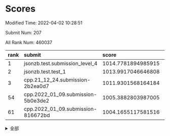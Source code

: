 # Scores

Modified Time: 2022-04-02 10:28:51

Submit Num: 207

All Rank Num: 460037

| rank |               submit               |       score        |       sigma        | pk_num |
| :--- | :--------------------------------- | :----------------- | :----------------- | :----- |
| 1    | jsonzb.test.submission_level_4     | 1014.7781894985915 | 0.8403360404867252 | 8890   |
| 2    | jsonzb.test.test_1                 | 1013.9917046646808 | 0.810338432227545  | 8896   |
| 3    | cpp.21_12_24.submission-2b2ea0d7   | 1011.9301568164184 | 0.7691996900249892 | 8889   |
| 54   | cpp.2022_01_09.submission-5b0e3de2 | 1005.3882803987005 | 0.7329647970355849 | 8888   |
| 61   | cpp.2022_01_09.submission-816672bd | 1004.1655117581516 | 0.7286407087375951 | 8891   |


<details>
<summary>全部</summary>

| rank |                 submit                 |       score        |       sigma        | pk_num |
| :--- | :------------------------------------- | :----------------- | :----------------- | :----- |
| 1    | jsonzb.test.submission_level_4         | 1014.7781894985915 | 0.8403360404867252 | 8890   |
| 2    | jsonzb.test.test_1                     | 1013.9917046646808 | 0.810338432227545  | 8896   |
| 3    | cpp.21_12_24.submission-2b2ea0d7       | 1011.9301568164184 | 0.7691996900249892 | 8889   |
| 4    | gobigger.level_3.submission_level_3_31 | 1011.7326199740965 | 0.7847523535246522 | 8890   |
| 5    | gobigger.level_3.submission_level_3_47 | 1011.2347813614466 | 0.7662053831361899 | 8888   |
| 6    | gobigger.level_3.submission_level_3_15 | 1011.1414767120833 | 0.7814353121361869 | 8894   |
| 7    | gobigger.level_3.submission_level_3_19 | 1011.1248239954165 | 0.7562296380208503 | 8888   |
| 8    | gobigger.level_3.submission_level_3_16 | 1011.0981440430988 | 0.766494601422084  | 8893   |
| 9    | gobigger.level_3.submission_level_3_35 | 1010.8931255247892 | 0.7724322678753078 | 8893   |
| 10   | gobigger.level_3.submission_level_3_39 | 1010.8212399939748 | 0.7770822544601731 | 8884   |
| 11   | gobigger.level_3.submission_level_3_23 | 1010.8028871322989 | 0.79035948942417   | 8889   |
| 12   | gobigger.level_3.submission_level_3_5  | 1010.7182122383365 | 0.758184498060121  | 8885   |
| 13   | gobigger.level_3.submission_level_3_37 | 1010.7004581270837 | 0.7883316575520731 | 8888   |
| 14   | gobigger.level_3.submission_level_3_24 | 1010.7000546267099 | 0.7605658467231666 | 8883   |
| 15   | gobigger.level_3.submission_level_3_41 | 1010.5955537259163 | 0.7521583285742335 | 8884   |
| 16   | gobigger.level_3.submission_level_3_9  | 1010.5901980658931 | 0.7867995698338877 | 8890   |
| 17   | gobigger.level_3.submission_level_3_10 | 1010.4552629545188 | 0.751874200562885  | 8892   |
| 18   | gobigger.level_3.submission_level_3_7  | 1010.3764504823284 | 0.7675157426097454 | 8889   |
| 19   | gobigger.level_3.submission_level_3_1  | 1010.3557694200649 | 0.7833282463377548 | 8884   |
| 20   | gobigger.level_3.submission_level_3_4  | 1010.342317195846  | 0.7611130955929284 | 8888   |
| 21   | gobigger.level_3.submission_level_3_38 | 1010.0493036888374 | 0.743359293268154  | 8893   |
| 22   | gobigger.level_3.submission_level_3_13 | 1010.0223907840647 | 0.7522884202024798 | 8886   |
| 23   | gobigger.level_3.submission_level_3_48 | 1010.0182712858394 | 0.7520614215661922 | 8886   |
| 24   | gobigger.level_3.submission_level_3_42 | 1009.9815025225872 | 0.7623863144492613 | 8890   |
| 25   | gobigger.level_3.submission_level_3_26 | 1009.955736531354  | 0.7681266198907332 | 8894   |
| 26   | gobigger.level_3.submission_level_3_28 | 1009.9343634142189 | 0.7466614416709486 | 8888   |
| 27   | gobigger.level_3.submission_level_3_20 | 1009.9238155925182 | 0.7498805075353788 | 8886   |
| 28   | gobigger.level_3.submission_level_3_44 | 1009.8990278799083 | 0.7657433384786305 | 8888   |
| 29   | gobigger.level_3.submission_level_3_25 | 1009.8663253215949 | 0.7632008491112344 | 8889   |
| 30   | gobigger.level_3.submission_level_3_46 | 1009.8108285668756 | 0.7666314062309746 | 8891   |
| 31   | gobigger.level_3.submission_level_3_34 | 1009.8006306115427 | 0.7515801640468232 | 8890   |
| 32   | gobigger.level_3.submission_level_3_8  | 1009.6802073873223 | 0.7480899687554909 | 8895   |
| 33   | gobigger.level_3.submission_level_3_33 | 1009.6739761575099 | 0.7382919873455166 | 8892   |
| 34   | gobigger.level_3.submission_level_3_40 | 1009.6737099834609 | 0.7468546571541259 | 8891   |
| 35   | gobigger.level_3.submission_level_3_18 | 1009.6704115410395 | 0.7774204757504197 | 8886   |
| 36   | gobigger.level_3.submission_level_3_6  | 1009.6306907497858 | 0.7451652387291706 | 8886   |
| 37   | gobigger.level_3.submission_level_3_27 | 1009.6298962499096 | 0.7575825704991632 | 8886   |
| 38   | gobigger.level_3.submission_level_3_43 | 1009.6067618330353 | 0.7751699408079377 | 8895   |
| 39   | gobigger.level_3.submission_level_3_45 | 1009.5784012195185 | 0.7463346675800049 | 8889   |
| 40   | gobigger.level_3.submission_level_3_14 | 1009.5076116396136 | 0.7516034064873113 | 8890   |
| 41   | gobigger.level_3.submission_level_3_17 | 1009.4450510486655 | 0.7629163565842375 | 8889   |
| 42   | gobigger.level_3.submission_level_3_36 | 1009.4263920578935 | 0.7849760025866773 | 8888   |
| 43   | gobigger.level_3.submission_level_3_2  | 1009.4257378293424 | 0.7647615764511946 | 8892   |
| 44   | gobigger.level_3.submission_level_3_30 | 1009.3421411134199 | 0.733620050380345  | 8896   |
| 45   | gobigger.level_3.submission_level_3_49 | 1009.3347120451785 | 0.7517093272549933 | 8895   |
| 46   | gobigger.level_3.submission_level_3_29 | 1009.2377857511922 | 0.7418387713014647 | 8888   |
| 47   | gobigger.level_3.submission_level_3_21 | 1009.0931467727897 | 0.7551722512731665 | 8894   |
| 48   | gobigger.level_3.submission_level_3_3  | 1009.0849314641556 | 0.7635593897084453 | 8891   |
| 49   | gobigger.level_3.submission_level_3_12 | 1008.9596948516963 | 0.7589929847241813 | 8885   |
| 50   | gobigger.level_3.submission_level_3_11 | 1008.9069808888908 | 0.751822447059178  | 8889   |
| 51   | gobigger.level_3.submission_level_3_32 | 1008.8248353033811 | 0.7535858753602172 | 8892   |
| 52   | gobigger.level_3.submission_level_3_0  | 1008.7184172729278 | 0.7645134012436958 | 8892   |
| 53   | gobigger.level_3.submission_level_3_22 | 1008.4405057683068 | 0.7335000659829491 | 8889   |
| 54   | cpp.2022_01_09.submission-5b0e3de2     | 1005.3882803987005 | 0.7329647970355849 | 8888   |
| 55   | gobigger.level_1.submission_level_1_10 | 1004.5215136637645 | 0.7071458390535825 | 8888   |
| 56   | gobigger.level_1.submission_level_1_7  | 1004.3416978996618 | 0.7245341619898559 | 8888   |
| 57   | gobigger.level_1.submission_level_1_29 | 1004.2936447745233 | 0.7289714248808133 | 8889   |
| 58   | gobigger.level_1.submission_level_1_9  | 1004.2842589898612 | 0.7160090771804432 | 8890   |
| 59   | gobigger.level_1.submission_level_1_36 | 1004.2289057181855 | 0.711494120649401  | 8887   |
| 60   | gobigger.level_1.submission_level_1_20 | 1004.2201548720532 | 0.7234320381167157 | 8891   |
| 61   | cpp.2022_01_09.submission-816672bd     | 1004.1655117581516 | 0.7286407087375951 | 8891   |
| 62   | gobigger.level_1.submission_level_1_49 | 1004.0807678260217 | 0.7172622204856375 | 8893   |
| 63   | gobigger.level_1.submission_level_1_35 | 1004.0269529280159 | 0.7042974969853933 | 8892   |
| 64   | gobigger.level_1.submission_level_1_41 | 1003.9598028816521 | 0.7129241933174483 | 8885   |
| 65   | gobigger.level_1.submission_level_1_17 | 1003.9554164008625 | 0.7123455800683994 | 8890   |
| 66   | gobigger.level_1.submission_level_1_2  | 1003.866628584786  | 0.7191327920386476 | 8888   |
| 67   | gobigger.level_1.submission_level_1_11 | 1003.80670922755   | 0.7108450374859546 | 8892   |
| 68   | gobigger.level_1.submission_level_1_26 | 1003.8018256334534 | 0.7152000695835317 | 8889   |
| 69   | gobigger.level_1.submission_level_1_3  | 1003.7767892604095 | 0.7102525429945307 | 8892   |
| 70   | gobigger.level_1.submission_level_1_28 | 1003.5994234063867 | 0.7115392973670782 | 8890   |
| 71   | gobigger.level_1.submission_level_1_45 | 1003.5924326792068 | 0.7176749085537142 | 8894   |
| 72   | gobigger.level_1.submission_level_1_1  | 1003.5627904419907 | 0.7112760791983667 | 8891   |
| 73   | gobigger.level_1.submission_level_1_0  | 1003.5323317624357 | 0.7177849337215392 | 8891   |
| 74   | gobigger.level_1.submission_level_1_30 | 1003.4859206748528 | 0.714990678589233  | 8889   |
| 75   | gobigger.level_1.submission_level_1_44 | 1003.4615377690956 | 0.7131779256256368 | 8886   |
| 76   | gobigger.level_1.submission_level_1_5  | 1003.4256558427558 | 0.7123546012853725 | 8885   |
| 77   | gobigger.level_1.submission_level_1_18 | 1003.3817568490523 | 0.7131204229272892 | 8891   |
| 78   | gobigger.level_1.submission_level_1_31 | 1003.3318181003846 | 0.7183973262094556 | 8888   |
| 79   | gobigger.level_1.submission_level_1_6  | 1003.3194724464618 | 0.7156557731431047 | 8892   |
| 80   | gobigger.level_1.submission_level_1_34 | 1003.3106281008256 | 0.7085216965533516 | 8894   |
| 81   | gobigger.level_1.submission_level_1_46 | 1003.2921347317285 | 0.7102368466114529 | 8885   |
| 82   | gobigger.level_1.submission_level_1_14 | 1003.2369970435166 | 0.7153335676444182 | 8890   |
| 83   | gobigger.level_1.submission_level_1_38 | 1003.209734948955  | 0.7158672466348501 | 8894   |
| 84   | gobigger.level_1.submission_level_1_40 | 1003.2069389742479 | 0.7211999613833383 | 8886   |
| 85   | gobigger.level_1.submission_level_1_33 | 1003.2002104107678 | 0.7098987971332783 | 8888   |
| 86   | gobigger.level_1.submission_level_1_37 | 1003.0941529645457 | 0.7151072811891983 | 8892   |
| 87   | gobigger.level_1.submission_level_1_39 | 1002.9916001226127 | 0.7221323822742489 | 8888   |
| 88   | gobigger.level_1.submission_level_1_42 | 1002.9609320819967 | 0.7176748277982025 | 8888   |
| 89   | gobigger.level_1.submission_level_1_24 | 1002.9342770675335 | 0.7202183461166654 | 8889   |
| 90   | gobigger.level_1.submission_level_1_12 | 1002.7459164645736 | 0.7100079265102687 | 8888   |
| 91   | gobigger.level_1.submission_level_1_21 | 1002.7187270145363 | 0.7098663525020182 | 8893   |
| 92   | gobigger.level_1.submission_level_1_22 | 1002.6931562348879 | 0.7062184327719196 | 8888   |
| 93   | gobigger.level_1.submission_level_1_27 | 1002.6853470067775 | 0.7117808531380261 | 8887   |
| 94   | gobigger.level_1.submission_level_1_23 | 1002.6599000475584 | 0.7094437713223577 | 8890   |
| 95   | gobigger.level_1.submission_level_1_47 | 1002.6475493904451 | 0.7105747121485604 | 8890   |
| 96   | gobigger.level_1.submission_level_1_32 | 1002.5981209387814 | 0.7051942685429744 | 8893   |
| 97   | gobigger.level_1.submission_level_1_16 | 1002.5409453830645 | 0.7053258886472206 | 8888   |
| 98   | gobigger.level_1.submission_level_1_48 | 1002.539320040521  | 0.7176889837597346 | 8892   |
| 99   | gobigger.level_1.submission_level_1_19 | 1002.4870103584474 | 0.7086080214956213 | 8889   |
| 100  | gobigger.level_1.submission_level_1_15 | 1002.4263500643322 | 0.7111604419313609 | 8892   |
| 101  | gobigger.level_1.submission_level_1_43 | 1002.288294663392  | 0.7051459912290927 | 8888   |
| 102  | gobigger.level_1.submission_level_1_8  | 1002.2509065094679 | 0.7112077206187891 | 8893   |
| 103  | gobigger.level_1.submission_level_1_25 | 1002.2090832340655 | 0.7130747710120571 | 8891   |
| 104  | gobigger.level_1.submission_level_1_13 | 1002.1283416599862 | 0.7040931440617876 | 8893   |
| 105  | gobigger.level_1.submission_level_1_4  | 1001.9675747949725 | 0.7144735993625404 | 8889   |
| 106  | gobigger.random.submission_random_32   | 998.0694080857892  | 0.7074187338199756 | 8884   |
| 107  | gobigger.random.submission_random_29   | 997.2432983161877  | 0.7033242940805242 | 8889   |
| 108  | gobigger.random.submission_random_35   | 996.8906647259312  | 0.7002517401917208 | 8887   |
| 109  | gobigger.random.submission_random_4    | 996.8174734096875  | 0.7083706060292495 | 8887   |
| 110  | gobigger.random.submission_random_48   | 996.7569081245994  | 0.7076199369428069 | 8890   |
| 111  | gobigger.random.submission_random_23   | 996.7322380555894  | 0.707177750327392  | 8886   |
| 112  | gobigger.random.submission_random_9    | 996.7311529162552  | 0.7074335840277992 | 8887   |
| 113  | gobigger.random.submission_random_10   | 996.6490120811332  | 0.7141079047920783 | 8883   |
| 114  | gobigger.random.submission_random_25   | 996.5997751816723  | 0.7135105069939182 | 8891   |
| 115  | gobigger.random.submission_random_36   | 996.5905323277614  | 0.702240799601585  | 8886   |
| 116  | gobigger.random.submission_random_30   | 996.574675426327   | 0.7156755882510348 | 8897   |
| 117  | gobigger.random.submission_random_37   | 996.4727515048313  | 0.699857003171375  | 8892   |
| 118  | gobigger.random.submission_random_17   | 996.361839122984   | 0.7066391389271456 | 8893   |
| 119  | gobigger.random.submission_random_38   | 996.3601604750206  | 0.7117387866721223 | 8893   |
| 120  | gobigger.random.submission_random_13   | 996.314593893444   | 0.7170463337386445 | 8889   |
| 121  | gobigger.random.submission_random_21   | 996.2948272073722  | 0.7139594701155554 | 8890   |
| 122  | gobigger.random.submission_random_1    | 996.2718488720146  | 0.7147354942520487 | 8888   |
| 123  | gobigger.random.submission_random_49   | 996.2254594333842  | 0.711884023771367  | 8884   |
| 124  | gobigger.random.submission_random_11   | 996.1911121626578  | 0.7159072787477271 | 8886   |
| 125  | gobigger.random.submission_random_2    | 996.1615166607043  | 0.7019453715558547 | 8888   |
| 126  | gobigger.random.submission_random_33   | 996.1495295190816  | 0.705932447474074  | 8887   |
| 127  | gobigger.random.submission_random_24   | 996.1318512496807  | 0.7150222914270343 | 8890   |
| 128  | gobigger.random.submission_random_31   | 996.1238469979936  | 0.6977506612238843 | 8887   |
| 129  | gobigger.random.submission_random_39   | 996.1119027058982  | 0.709640964639867  | 8891   |
| 130  | gobigger.random.submission_random_6    | 996.1078634046552  | 0.7039969544159901 | 8888   |
| 131  | gobigger.random.submission_random_46   | 996.0460625831138  | 0.7191937150670562 | 8889   |
| 132  | gobigger.random.submission_random_26   | 995.9724065013243  | 0.7183626744359047 | 8886   |
| 133  | gobigger.random.submission_random_28   | 995.970079658199   | 0.710361037768515  | 8894   |
| 134  | gobigger.random.submission_random_45   | 995.9639614911764  | 0.702971242196163  | 8892   |
| 135  | gobigger.random.submission_random_8    | 995.9485227340132  | 0.7220550438617335 | 8893   |
| 136  | gobigger.random.submission_random_12   | 995.888951259162   | 0.7209576056567858 | 8885   |
| 137  | gobigger.random.submission_random_41   | 995.8640135222389  | 0.716665070107164  | 8890   |
| 138  | gobigger.random.submission_random_44   | 995.8607354260766  | 0.7088123613094391 | 8890   |
| 139  | gobigger.random.submission_random_3    | 995.8325524042087  | 0.7269027662318944 | 8890   |
| 140  | gobigger.random.submission_random_19   | 995.8217396544887  | 0.719146481862564  | 8893   |
| 141  | gobigger.random.submission_random_27   | 995.7670989054993  | 0.7089599572107395 | 8888   |
| 142  | gobigger.random.submission_random_15   | 995.7477250145816  | 0.7173475652707918 | 8892   |
| 143  | gobigger.random.submission_random_43   | 995.7166264710256  | 0.7223664639722707 | 8894   |
| 144  | gobigger.random.submission_random_22   | 995.6522976318028  | 0.7238012364434775 | 8886   |
| 145  | gobigger.random.submission_random_5    | 995.6205331454801  | 0.7069868848056221 | 8888   |
| 146  | gobigger.random.submission_random_42   | 995.6063969334997  | 0.7128410774752043 | 8889   |
| 147  | gobigger.random.submission_random_18   | 995.5717058240914  | 0.7128407819731584 | 8893   |
| 148  | gobigger.random.submission_random_7    | 995.5416821471252  | 0.7198034714695081 | 8891   |
| 149  | gobigger.random.submission_random_47   | 995.5037781594242  | 0.699788594867225  | 8890   |
| 150  | gobigger.random.submission_random_14   | 995.4818399425479  | 0.7062114864788404 | 8890   |
| 151  | gobigger.random.submission_random_0    | 995.4622552686584  | 0.7140499851418153 | 8894   |
| 152  | gobigger.random.submission_random_34   | 995.4277797602881  | 0.714167505880417  | 8890   |
| 153  | gobigger.level_2.submission_level_2_36 | 995.2687772375459  | 0.7282368429936636 | 8894   |
| 154  | gobigger.random.submission_random_20   | 995.2536746397698  | 0.7229854221955383 | 8888   |
| 155  | gobigger.random.submission_random_16   | 994.9576785439771  | 0.7055813263122823 | 8892   |
| 156  | gobigger.random.submission_random_40   | 994.8691431884092  | 0.7111576365378351 | 8890   |
| 157  | gobigger.level_2.submission_level_2_43 | 994.0581268061084  | 0.7162059875053597 | 8885   |
| 158  | gobigger.level_2.submission_level_2_35 | 994.0547578795682  | 0.7382777454927224 | 8888   |
| 159  | gobigger.level_2.submission_level_2_13 | 993.6633861401474  | 0.7370719731921388 | 8884   |
| 160  | gobigger.level_2.submission_level_2_31 | 993.3031964660637  | 0.7312679177175536 | 8891   |
| 161  | gobigger.level_2.submission_level_2_16 | 993.0323765665752  | 0.7302009971372689 | 8889   |
| 162  | gobigger.level_2.submission_level_2_4  | 993.014610641178   | 0.7445787566117711 | 8890   |
| 163  | gobigger.level_2.submission_level_2_27 | 992.9231063096796  | 0.7344793492795917 | 8888   |
| 164  | gobigger.level_2.submission_level_2_41 | 992.8337807753583  | 0.7472684104992254 | 8893   |
| 165  | gobigger.level_2.submission_level_2_6  | 992.8314084620495  | 0.7388547875020627 | 8890   |
| 166  | gobigger.level_2.submission_level_2_49 | 992.7225144919142  | 0.7536899867147858 | 8886   |
| 167  | gobigger.level_2.submission_level_2_40 | 992.7210356057603  | 0.7367120259484354 | 8888   |
| 168  | gobigger.level_2.submission_level_2_32 | 992.7056931970445  | 0.7587011843515656 | 8893   |
| 169  | gobigger.level_2.submission_level_2_10 | 992.635683784819   | 0.7351976632127083 | 8886   |
| 170  | gobigger.level_2.submission_level_2_47 | 992.5248600205985  | 0.7506348191991723 | 8886   |
| 171  | gobigger.level_2.submission_level_2_19 | 992.4690115710229  | 0.7461446300837454 | 8893   |
| 172  | gobigger.level_2.submission_level_2_8  | 992.431112282944   | 0.7416040827215331 | 8888   |
| 173  | gobigger.level_2.submission_level_2_46 | 992.4149679544621  | 0.7436752465393512 | 8892   |
| 174  | gobigger.level_2.submission_level_2_14 | 992.3854980153027  | 0.7303458608952383 | 8895   |
| 175  | gobigger.level_2.submission_level_2_30 | 992.2299331483406  | 0.7525037012297086 | 8891   |
| 176  | gobigger.level_2.submission_level_2_37 | 992.1925788802878  | 0.7536628516266037 | 8891   |
| 177  | gobigger.level_2.submission_level_2_5  | 992.16190636265    | 0.7440608808397703 | 8888   |
| 178  | gobigger.level_2.submission_level_2_21 | 992.1334492226914  | 0.7603644036048207 | 8885   |
| 179  | gobigger.level_2.submission_level_2_0  | 992.1279465929778  | 0.7383551082233692 | 8891   |
| 180  | gobigger.level_2.submission_level_2_44 | 992.1171832487414  | 0.7488495815445481 | 8890   |
| 181  | gobigger.level_2.submission_level_2_38 | 992.0489598379734  | 0.7459938153556297 | 8890   |
| 182  | gobigger.level_2.submission_level_2_11 | 992.0420612874251  | 0.7465534227266435 | 8890   |
| 183  | gobigger.level_2.submission_level_2_24 | 992.0173608524119  | 0.7609030362466799 | 8896   |
| 184  | gobigger.level_2.submission_level_2_20 | 992.0027233412842  | 0.758271541788924  | 8892   |
| 185  | gobigger.level_2.submission_level_2_28 | 991.9758903488561  | 0.7490938152030046 | 8889   |
| 186  | gobigger.level_2.submission_level_2_1  | 991.8293532711358  | 0.7533013858653265 | 8896   |
| 187  | gobigger.level_2.submission_level_2_25 | 991.8112251054476  | 0.7453005401988503 | 8889   |
| 188  | gobigger.level_2.submission_level_2_12 | 991.7521051730592  | 0.7713516698661013 | 8890   |
| 189  | gobigger.level_2.submission_level_2_34 | 991.7151555563082  | 0.7625606750939578 | 8890   |
| 190  | gobigger.level_2.submission_level_2_18 | 991.6906200047016  | 0.7396120239844489 | 8890   |
| 191  | gobigger.level_2.submission_level_2_23 | 991.6762224017174  | 0.7620658329764882 | 8883   |
| 192  | gobigger.level_2.submission_level_2_45 | 991.6347847420943  | 0.7356336243058688 | 8895   |
| 193  | gobigger.level_2.submission_level_2_48 | 991.5988541308657  | 0.759357601830411  | 8892   |
| 194  | gobigger.level_2.submission_level_2_15 | 991.5625415398912  | 0.760505426842359  | 8890   |
| 195  | gobigger.level_2.submission_level_2_9  | 991.4999969581127  | 0.7601988271116257 | 8887   |
| 196  | gobigger.level_2.submission_level_2_7  | 991.4179592081321  | 0.7305465077708215 | 8891   |
| 197  | gobigger.level_2.submission_level_2_29 | 991.1592764672554  | 0.7555138757429881 | 8891   |
| 198  | gobigger.level_2.submission_level_2_26 | 991.1285449004752  | 0.7728407839077984 | 8891   |
| 199  | gobigger.level_2.submission_level_2_3  | 991.0522947398929  | 0.749099774977754  | 8890   |
| 200  | gobigger.level_2.submission_level_2_2  | 990.9087461562028  | 0.7674610541140884 | 8887   |
| 201  | gobigger.level_2.submission_level_2_22 | 990.8410012154177  | 0.7461428630375712 | 8888   |
| 202  | gobigger.level_2.submission_level_2_17 | 990.6194657812752  | 0.7642863994925134 | 8887   |
| 203  | gobigger.level_2.submission_level_2_33 | 990.6018497619732  | 0.7622915397894696 | 8888   |
| 204  | gobigger.level_2.submission_level_2_39 | 990.5463935678231  | 0.7571297233741617 | 8888   |
| 205  | gobigger.level_2.submission_level_2_42 | 989.8319501429678  | 0.7587359656274877 | 8888   |
| 206  | gobigger.none.submission_none_0        | 977.3813900163684  | 1.42823520523747   | 8891   |
| 207  | gobigger.none.submission_none_1        | 974.1506377370471  | 1.7777658419155853 | 8891   |

</details>